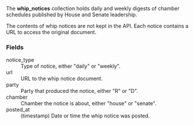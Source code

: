 The **whip_notices** collection holds daily and weekly digests of chamber schedules published by House and Senate leadership.

The contents of whip notices are not kept in the API. Each notice contains a URL to access the original document.

### Fields

<dt>notice_type</dt>
<dd>Type of notice, either "daily" or "weekly".</dd>

<dt>url</dt>
<dd>URL to the whip notice document.</dd>

<dt>party</dt>
<dd>Party that produced the notice, either "R" or "D".</dd>

<dt>chamber</dt>
<dd>Chamber the notice is about, either "house" or "senate".</dd>

<dt>posted_at</dt>
<dd>(timestamp) Date or time the whip notice was posted.</dd>
